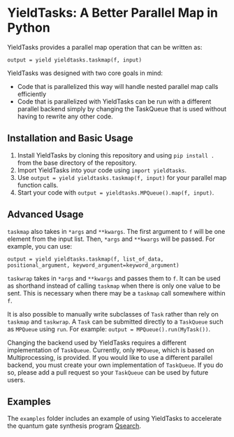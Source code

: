 # YieldTasks: A Better Parallel Map in Python

YieldTasks provides a parallel map operation that can be written as:

`output = yield yieldtasks.taskmap(f, input)`

YieldTasks was designed with two core goals in mind:
- Code that is parallelized this way will handle nested parallel map calls efficiently
- Code that is parallelized with YieldTasks can be run with a different parallel backend simply by changing the TaskQueue that is used without having to rewrite any other code.

## Installation and Basic Usage

1. Install YieldTasks by cloning this repository and using `pip install .` from the base directory of the repository.
2. Import YieldTasks into your code using `import yieldtasks`.
3. Use `output = yield yieldtasks.taskmap(f, input)` for your parallel map function calls.
4. Start your code with `output = yieldtasks.MPQueue().map(f, input)`.

## Advanced Usage

`taskmap` also takes in `*args` and `**kwargs`.  The first argument to `f` will be one element from the input list.  Then, `*args` and `**kwargs` will be passed.  For example, you can use:

`output = yield yieldtasks.taskmap(f, list_of_data, positional_argument, keyword_argument=keyword_argument)`

`taskwrap` takes in `*args` and `**kwargs` and passes them to `f`.  It can be used as shorthand instead of calling `taskmap` when there is only one value to be sent.  This is necessary when there may be a `taskmap` call somewhere within `f`.


It is also possible to manually write subclasses of `Task` rather than rely on `taskmap` and `taskwrap`.  A `Task` can be submitted directly to a `TaskQueue` such as `MPQueue` using `run`.  For example: `output = MPQueue().run(MyTask())`.


Changing the backend used by YieldTasks requires a different implementation of `TaskQueue`.  Currently, only `MPQueue`, which is based on Multiprocessing, is provided.  If you would like to use a different parallel backend, you must create your own implementation of `TaskQueue`.  If you do so, please add a pull request so your `TaskQueue` can be used by future users.


## Examples

The `examples` folder includes an example of using YieldTasks to accelerate the quantum gate synthesis program [Qsearch](https://github.com/BQSKit/qsearch).
